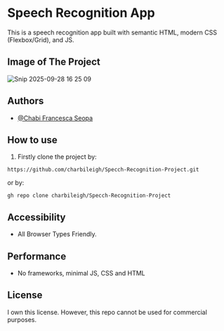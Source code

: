 # Speech Recognition App

This is a speech recognition app built with semantic HTML, modern CSS (Flexbox/Grid), and JS.

## Image of The Project

![Snip 2025-09-28 16 25 09](https://github.com/user-attachments/assets/6d57ede9-24ab-4469-9d2b-78e53b400d59)


## Authors

- [@Chabi Francesca Seopa](https://www.github.com/charbileigh)


## How to use
1. Firstly clone the project by:
```
https://github.com/charbileigh/Specch-Recognition-Project.git

```
or by:
```
gh repo clone charbileigh/Specch-Recognition-Project

```


## Accessibility
- All Browser Types Friendly.

## Performance
- No frameworks, minimal JS, CSS and HTML

## License
I own this license. However, this repo cannot be used for commercial purposes. 

